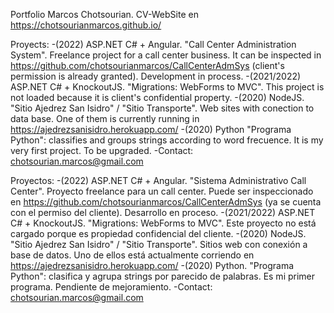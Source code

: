 
Portfolio Marcos Chotsourian.
CV-WebSite en https://chotsourianmarcos.github.io/

Proyects:
-(2022) ASP.NET C# + Angular. "Call Center Administration System". Freelance project for a call center business. It can be inspected in https://github.com/chotsourianmarcos/CallCenterAdmSys (client's permission is already granted). Development in process.
-(2021/2022) ASP.NET C# + KnockoutJS. "Migrations: WebForms to MVC". This project is not loaded because it is client's confidential property.
-(2020) NodeJS. "Sitio Ajedrez San Isidro" / "Sitio Transporte". Web sites with conection to data base. One of them is currently running in https://ajedrezsanisidro.herokuapp.com/
-(2020) Python "Programa Python": classifies and groups strings according to word frecuence. It is my very first project. To be upgraded.
-Contact: chotsourian.marcos@gmail.com

Proyectos:
-(2022) ASP.NET C# + Angular. "Sistema Administrativo Call Center". Proyecto freelance para un call center. Puede ser inspeccionado en https://github.com/chotsourianmarcos/CallCenterAdmSys (ya se cuenta con el permiso del cliente). Desarrollo en proceso.
-(2021/2022) ASP.NET C# + KnockoutJS. "Migrations: WebForms to MVC". Este proyecto no está cargado porque es propiedad confidencial del cliente.
-(2020) NodeJS. "Sitio Ajedrez San Isidro" / "Sitio Transporte". Sitios web con conexión a base de datos. Uno de ellos está actualmente corriendo en
https://ajedrezsanisidro.herokuapp.com/
-(2020) Python. "Programa Python": clasifica y agrupa strings por parecido de palabras. Es mi primer programa. Pendiente de mejoramiento.
-Contact: chotsourian.marcos@gmail.com
